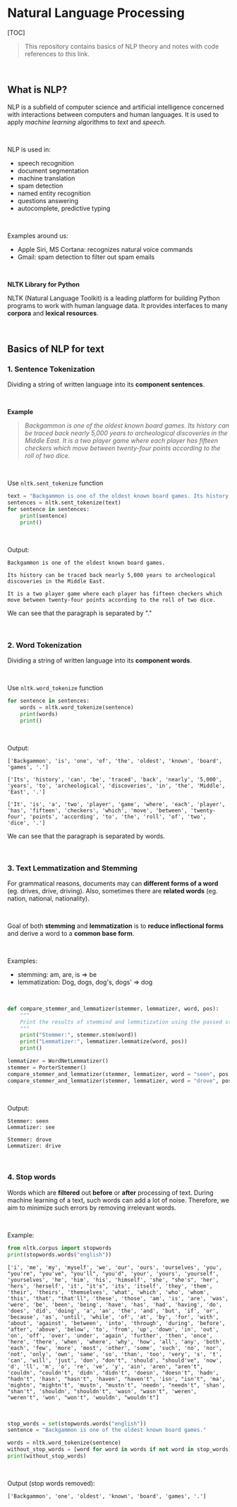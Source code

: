 # Natural Language Processing

[TOC]

> This repository contains basics of NLP theory and notes with code references to this link.

<br/>

## What is NLP?

NLP is a subfield of computer science and artificial intelligence concerned with interactions between computers and human languages. It is used to apply *machine learning* algorithms to *text* and *speech*. 

<br/>

NLP is used in:

- speech recognition
- document segmentation
- machine translation
- spam detection
- named entity recognition
- questions answering
- autocomplete, predictive typing

<br/>

Examples around us:

- Apple Siri, MS Cortana: recognizes natural voice commands
- Gmail: spam detection to filter out spam emails

<br/>

**NLTK Library for Python**

NLTK (Natural Language Toolkit) is a leading platform for building Python programs to work with human language data. It provides interfaces to many **corpora** and **lexical resources**.

<br/>

## Basics of NLP for text



### 1. Sentence Tokenization

Dividing a string of written language into its **component sentences**.

<br/>

**Example**

> *Backgammon is one of the oldest known board games. Its history can be traced back nearly 5,000 years to archeological discoveries in the Middle East. It is a two player game where each player has fifteen checkers which move between twenty-four points according to the roll of two dice.*

<br/>

Use `nltk.sent_tokenize` function

```python
text = "Backgammon is one of the oldest known board games. Its history can be traced back nearly 5,000 years to archeological discoveries in the Middle East. It is a two player game where each player has fifteen checkers which move between twenty-four points according to the roll of two dice."
sentences = nltk.sent_tokenize(text)
for sentence in sentences:
    print(sentence)
    print()
```

<br/>

Output:

```
Backgammon is one of the oldest known board games.

Its history can be traced back nearly 5,000 years to archeological discoveries in the Middle East.

It is a two player game where each player has fifteen checkers which move between twenty-four points according to the roll of two dice.
```

We can see that the paragraph is separated by "."

<br/>



### 2. Word Tokenization

Dividing a string of written language into its **component words**.

<br/>

Use `nltk.word_tokenize` function

```python
for sentence in sentences:
    words = nltk.word_tokenize(sentence)
    print(words)
    print()
```

<br/>

Output:

```
['Backgammon', 'is', 'one', 'of', 'the', 'oldest', 'known', 'board', 'games', '.']

['Its', 'history', 'can', 'be', 'traced', 'back', 'nearly', '5,000', 'years', 'to', 'archeological', 'discoveries', 'in', 'the', 'Middle', 'East', '.']

['It', 'is', 'a', 'two', 'player', 'game', 'where', 'each', 'player', 'has', 'fifteen', 'checkers', 'which', 'move', 'between', 'twenty-four', 'points', 'according', 'to', 'the', 'roll', 'of', 'two', 'dice', '.']

```

We can see that the paragraph is separated by words. 

<br/>

### 3. Text Lemmatization and Stemming

For grammatical reasons, documents may can **different forms of a word** (eg. drives, drive, driving). Also, sometimes there are **related words** (eg. nation, national, nationality).

<br/>

Goal of both **stemming** and **lemmatization** is to **reduce inflectional forms** and derive a word to a **common base form**. 

<br/>

Examples:

- stemming: am, are, is => be
- lemmatization: Dog, dogs, dog's, dogs' => dog

<br/>

```python
def compare_stemmer_and_lemmatizer(stemmer, lemmatizer, word, pos):
    """
    Print the results of stemmind and lemmitization using the passed stemmer, lemmatizer, word and pos (part of speech)
    """
    print("Stemmer:", stemmer.stem(word))
    print("Lemmatizer:", lemmatizer.lemmatize(word, pos))
    print()

lemmatizer = WordNetLemmatizer()
stemmer = PorterStemmer()
compare_stemmer_and_lemmatizer(stemmer, lemmatizer, word = "seen", pos = wordnet.VERB)
compare_stemmer_and_lemmatizer(stemmer, lemmatizer, word = "drove", pos = wordnet.VERB)
```

<br/>

Output:

```
Stemmer: seen
Lemmatizer: see

Stemmer: drove
Lemmatizer: drive
```

<br/>

### 4. Stop words

Words which are **filtered** out **before** or **after** processing of text. During machine learning of a text, such words can add a lot of noise. Therefore, we aim to minimize such errors by removing irrelevant words.

<br/>

Example:

```python
from nltk.corpus import stopwords
print(stopwords.words("english"))
```

```
['i', 'me', 'my', 'myself', 'we', 'our', 'ours', 'ourselves', 'you', "you're", "you've", "you'll", "you'd", 'your', 'yours', 'yourself', 'yourselves', 'he', 'him', 'his', 'himself', 'she', "she's", 'her', 'hers', 'herself', 'it', "it's", 'its', 'itself', 'they', 'them', 'their', 'theirs', 'themselves', 'what', 'which', 'who', 'whom', 'this', 'that', "that'll", 'these', 'those', 'am', 'is', 'are', 'was', 'were', 'be', 'been', 'being', 'have', 'has', 'had', 'having', 'do', 'does', 'did', 'doing', 'a', 'an', 'the', 'and', 'but', 'if', 'or', 'because', 'as', 'until', 'while', 'of', 'at', 'by', 'for', 'with', 'about', 'against', 'between', 'into', 'through', 'during', 'before', 'after', 'above', 'below', 'to', 'from', 'up', 'down', 'in', 'out', 'on', 'off', 'over', 'under', 'again', 'further', 'then', 'once', 'here', 'there', 'when', 'where', 'why', 'how', 'all', 'any', 'both', 'each', 'few', 'more', 'most', 'other', 'some', 'such', 'no', 'nor', 'not', 'only', 'own', 'same', 'so', 'than', 'too', 'very', 's', 't', 'can', 'will', 'just', 'don', "don't", 'should', "should've", 'now', 'd', 'll', 'm', 'o', 're', 've', 'y', 'ain', 'aren', "aren't", 'couldn', "couldn't", 'didn', "didn't", 'doesn', "doesn't", 'hadn', "hadn't", 'hasn', "hasn't", 'haven', "haven't", 'isn', "isn't", 'ma', 'mightn', "mightn't", 'mustn', "mustn't", 'needn', "needn't", 'shan', "shan't", 'shouldn', "shouldn't", 'wasn', "wasn't", 'weren', "weren't", 'won', "won't", 'wouldn', "wouldn't"]
```

<br/>

```python
stop_words = set(stopwords.words("english"))
sentence = "Backgammon is one of the oldest known board games."

words = nltk.word_tokenize(sentence)
without_stop_words = [word for word in words if not word in stop_words]
print(without_stop_words)

```

<br/>

Output (stop words removed):

```
['Backgammon', 'one', 'oldest', 'known', 'board', 'games', '.']
```

